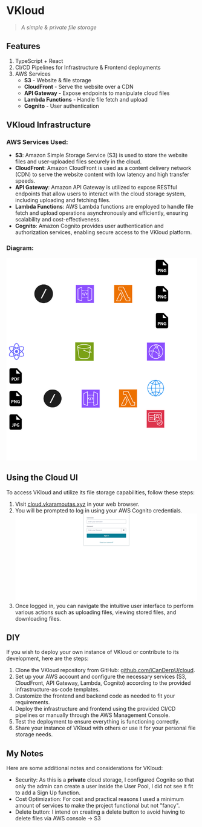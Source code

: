 # VKloud
> *A simple & private file storage*

## Features
1. TypeScript + React
2. CI/CD Pipelines for Infrastructure & Frontend deployments
3. AWS Services
    - **S3** - Website & file storage
    - **CloudFront** - Serve the website over a CDN
    - **API Gateway** - Expose endpoints to manipulate cloud files
    - **Lambda Functions** - Handle file fetch and upload
    - **Cognito** - User authentication

## VKloud Infrastructure

### AWS Services Used:
- **S3**: Amazon Simple Storage Service (S3) is used to store the website files and user-uploaded files securely in the cloud.
- **CloudFront**: Amazon CloudFront is used as a content delivery network (CDN) to serve the website content with low latency and high transfer speeds.
- **API Gateway**: Amazon API Gateway is utilized to expose RESTful endpoints that allow users to interact with the cloud storage system, including uploading and fetching files.
- **Lambda Functions**: AWS Lambda functions are employed to handle file fetch and upload operations asynchronously and efficiently, ensuring scalability and cost-effectiveness.
- **Cognito**: Amazon Cognito provides user authentication and authorization services, enabling secure access to the VKloud platform.

### Diagram:
![alt text](https://github.com/iCanDerpU/cloud/blob/main/images/vkloud-infra.png "VKloud infrastracture")

## Using the Cloud UI

To access VKloud and utilize its file storage capabilities, follow these steps:

1. Visit [cloud.vkaramoutas.xyz](https://cloud.vkaramoutas.xyz) in your web browser.
2. You will be prompted to log in using your AWS Cognito credentials.
![alt text](https://github.com/iCanDerpU/cloud/blob/main/images/login.png "Cognito login")
3. Once logged in, you can navigate the intuitive user interface to perform various actions such as uploading files, viewing stored files, and downloading files.

## DIY

If you wish to deploy your own instance of VKloud or contribute to its development, here are the steps:

1. Clone the VKloud repository from GitHub: [github.com/iCanDerpU/cloud](https://github.com/iCanDerpU/cloud).
2. Set up your AWS account and configure the necessary services (S3, CloudFront, API Gateway, Lambda, Cognito) according to the provided infrastructure-as-code templates.
3. Customize the frontend and backend code as needed to fit your requirements.
4. Deploy the infrastructure and frontend using the provided CI/CD pipelines or manually through the AWS Management Console.
5. Test the deployment to ensure everything is functioning correctly.
6. Share your instance of VKloud with others or use it for your personal file storage needs.

## My Notes

Here are some additional notes and considerations for VKloud:

- Security: As this is a **private** cloud storage, I configured Cognito so that only the admin can create a user inside the User Pool, I did not see it fit to add a Sign Up function.
- Cost Optimization: For cost and practical reasons I used a minimum amount of services to make the project functional but not "fancy".
- Delete button: I intend on creating a delete button to avoid having to delete files via AWS console -> S3
